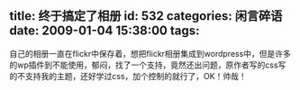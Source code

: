 title: 终于搞定了相册
id: 532
categories: 闲言碎语
date: 2009-01-04 15:38:00
tags:
---

自己的相册一直在flickr中保存着，想把flickr相册集成到wordpress中，但是许多的wp插件到不能使用，郁闷，找了一个支持，竟然还出问题，原作者写的css写的不支持我的主题，还好学过css，加个控制的就行了，OK！帅哉！

